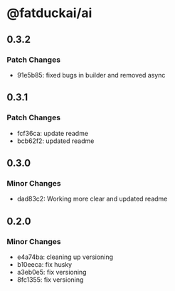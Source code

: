 # @fatduckai/ai

## 0.3.2

### Patch Changes

- 91e5b85: fixed bugs in builder and removed async

## 0.3.1

### Patch Changes

- fcf36ca: update readme
- bcb62f2: updated readme

## 0.3.0

### Minor Changes

- dad83c2: Working more clear and updated readme

## 0.2.0

### Minor Changes

- e4a74ba: cleaning up versioning
- b10eeca: fix husky
- a3eb0e5: fix versioning
- 8fc1355: fix versioning
